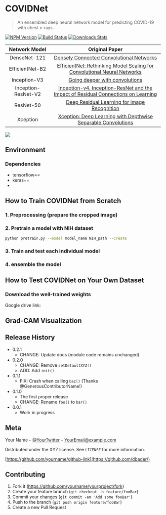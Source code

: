 # COVIDNet
>An ensembled deep neural network model for predicting COVID-19 with chest x-rays.

[![NPM Version][npm-image]][npm-url]
[![Build Status][travis-image]][travis-url]
[![Downloads Stats][npm-downloads]][npm-url]

| Network Model | Original Paper | 
|     :---:     |     :---:      |
| DenseNet-121     | [Densely Connected Convolutional Networks](https://openaccess.thecvf.com/content_cvpr_2017/papers/Huang_Densely_Connected_Convolutional_CVPR_2017_paper.pdf)|
| EfficientNet-B2| [EfficientNet: Rethinking Model Scaling for Convolutional Neural Networks](https://arxiv.org/pdf/1905.11946.pdf)|
| Inception-V3| [Going deeper with convolutions](https://arxiv.org/pdf/1409.4842.pdf)|
| Inception-ResNet-V2| [Inception-v4, Inception-ResNet and the Impact of Residual Connections on Learning](https://arxiv.org/pdf/1602.07261.pdf)|
| ResNet-50   | [Deep Residual Learning for Image Recognition](https://www.cv-foundation.org/openaccess/content_cvpr_2016/papers/He_Deep_Residual_Learning_CVPR_2016_paper.pdf) |
| Xception| [Xception: Deep Learning with Depthwise Separable Convolutions](https://arxiv.org/pdf/1610.02357.pdf)|

![](header.png)

## Environment

### Dependencies
- tensorflow==
- keras==
- 

## How to Train COVIDNet from Scratch

### 1. Preprocessing (prepare the cropped image)


### 2. Pretrain a model with NIH dataset
```sh
python pretrain.py --model model_name NIH_path --create
```
### 3. Train and test each individual model

### 4. ensemble the model

## How to Test COVIDNet on Your Own Dataset

### Download the well-trained weights
Google drive link: 

## Grad-CAM Visualization 

## Release History

* 0.2.1
    * CHANGE: Update docs (module code remains unchanged)
* 0.2.0
    * CHANGE: Remove `setDefaultXYZ()`
    * ADD: Add `init()`
* 0.1.1
    * FIX: Crash when calling `baz()` (Thanks @GenerousContributorName!)
* 0.1.0
    * The first proper release
    * CHANGE: Rename `foo()` to `bar()`
* 0.0.1
    * Work in progress

## Meta

Your Name – [@YourTwitter](https://twitter.com/dbader_org) – YourEmail@example.com

Distributed under the XYZ license. See ``LICENSE`` for more information.

[https://github.com/yourname/github-link](https://github.com/dbader/)

## Contributing

1. Fork it (<https://github.com/yourname/yourproject/fork>)
2. Create your feature branch (`git checkout -b feature/fooBar`)
3. Commit your changes (`git commit -am 'Add some fooBar'`)
4. Push to the branch (`git push origin feature/fooBar`)
5. Create a new Pull Request

<!-- Markdown link & img dfn's -->
[npm-image]: https://img.shields.io/npm/v/datadog-metrics.svg?style=flat-square
[npm-url]: https://npmjs.org/package/datadog-metrics
[npm-downloads]: https://img.shields.io/npm/dm/datadog-metrics.svg?style=flat-square
[travis-image]: https://img.shields.io/travis/dbader/node-datadog-metrics/master.svg?style=flat-square
[travis-url]: https://travis-ci.org/dbader/node-datadog-metrics
[wiki]: https://github.com/yourname/yourproject/wiki
